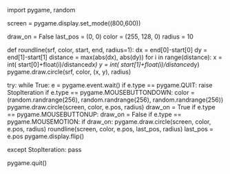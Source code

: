 import pygame, random

screen = pygame.display.set_mode((800,600))

draw_on = False
last_pos = (0, 0)
color = (255, 128, 0)
radius = 10

def roundline(srf, color, start, end, radius=1):
    dx = end[0]-start[0]
    dy = end[1]-start[1]
    distance = max(abs(dx), abs(dy))
    for i in range(distance):
        x = int( start[0]+float(i)/distance*dx)
        y = int( start[1]+float(i)/distance*dy)
        pygame.draw.circle(srf, color, (x, y), radius)

try:
    while True:
        e = pygame.event.wait()
        if e.type == pygame.QUIT:
            raise StopIteration
        if e.type == pygame.MOUSEBUTTONDOWN:
            color = (random.randrange(256), random.randrange(256), random.randrange(256))
            pygame.draw.circle(screen, color, e.pos, radius)
            draw_on = True
        if e.type == pygame.MOUSEBUTTONUP:
            draw_on = False
        if e.type == pygame.MOUSEMOTION:
            if draw_on:
                pygame.draw.circle(screen, color, e.pos, radius)
                roundline(screen, color, e.pos, last_pos,  radius)
            last_pos = e.pos
        pygame.display.flip()

except StopIteration:
    pass

pygame.quit()
